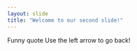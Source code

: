 ```yaml
---
layout: slide
title: "Welcome to our second slide!"
---
```

Funny quote
Use the left arrow to go back!
